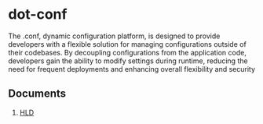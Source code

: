 # dot-conf

The .conf, dynamic configuration platform, is designed to provide developers with a flexible solution for managing configurations outside of their codebases. By decoupling configurations from the application code, developers gain the ability to modify settings during runtime, reducing the need for frequent deployments and enhancing overall flexibility and security

## Documents
1. [HLD](./documents/HLD.md)
